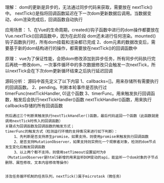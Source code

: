 理解：
    dom的更新是异步的，无法通过同步代码来获取，需要放在 nextTick()中。
    nextTick()是指将回调函数延迟在下一次dom更新数据后调用。当数据变动，dom渲染完成后，回调函数自动执行

应用场景：
    1、在Vue的生命周期，created()钩子函数中进行的dom操作都要放在Vue.nextTick()回调函数中，因为在此阶段
        dom还未进行任何渲染。mounted()钩子函数执行时，所有dom挂载和渲染都已完成
    2、dom元素的数据改变后，需要基于新的dom结构进行的操作，都需要放在nextTick()的回调函数中

原理：
    vue为了保证性能，会把dom修改添加到异步任务，所有同步代码执行完后再统一修改dom，一次事件循环中的多次数据修改只会触发一次nextTick，所以nextTick会在下次dom更新循环结束之后执行延迟回调

源码分析：
    源码中首先定义了以下内容
    1、callbacks=[]。用来存储所有需要执行的回调函数。
    2、pending。判断本轮事件是否执行过timerFunc(nextTickHandler, 0)这个函数
    3、timerFunc。用来触发执行回调函数，触发后会执行nextTickHandler()函数
    nextTickHandler()函数，用来执行callbacks存储的所有回调函数
    
    然后通过三个判断来触发执行nextTickHandler()函数，最后代码返回一个函数（此函数就是调用nextTick时传入的回调函数）
    关键点为回调函数及回调函数的触发方式；
    timerFunc的触发方式（检测运行环境的支持情况来进行如下判断）：
        1、先判断是否支持原生promise，如果支持，则使用promise来触发执行回调函数
        2、是否支持MutationObserver，如果支持则实例化一个观察者对象，检测的dom节点发生变化后触发回调函数
        3、以上两个都不支持，则使用setTimeout设置延时为0
    （MutationObserver是html5新增的用来监听DOM变动的api，能监听一个dom对象的子节点删除、属性修改、文本内容修改等操作）
    
    
    涉及任务循环机制的任务队列，nextTick()属于microtask（微任务）